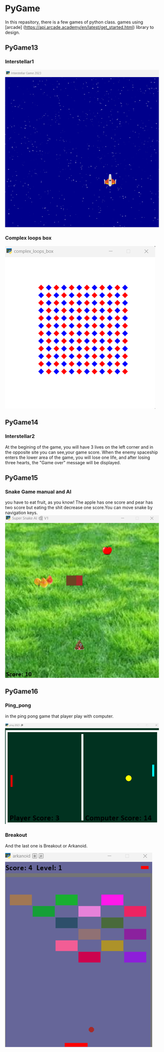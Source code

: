 # PyGame
In this repasitory, there is a few games of python class. 
games using [arcade] (https://api.arcade.academy/en/latest/get_started.html) library to design.

## PyGame13
### Interstellar1
![Interstell](https://raw.githubusercontent.com/Farokhlagha/PyGame/main/PyGame13_Interstellar1/Interstell.png)

### Complex loops box
![_complexloops_](https://raw.githubusercontent.com/Farokhlagha/PyGame/main/PyGame13_Interstellar1/complexlo.png)

## PyGame14
### Interstellar2
At the begining of the game, you will have 3 lives on the left corner and in the opposite site you can see,your game score.
When the enemy spaceship enters the lower area of ​​the game, you will lose one life, and after losing three hearts, the "Game over" message will be displayed.

## PyGame15
### Snake Game manual and AI
you have to eat fruit, as you know!
The apple has one score and pear has two score but eating the shit decrease one score.You can move snake by navigation keys.
![sake](https://raw.githubusercontent.com/Farokhlagha/PyGame/main/PyGame15_Snake/pictures/snake.png)

## PyGame16
### Ping_pong
in the ping pong game that player play with computer.

![pingpong](https://raw.githubusercontent.com/Farokhlagha/PyGame/main/PyGame16_Breakout%2CPong/Pong/pingpong.png)

### Breakout 

And the last one is Breakout or Arkanoid.

![breakout](https://raw.githubusercontent.com/Farokhlagha/PyGame/main/PyGame16_Breakout%2CPong/Breakout/breakout.png)


